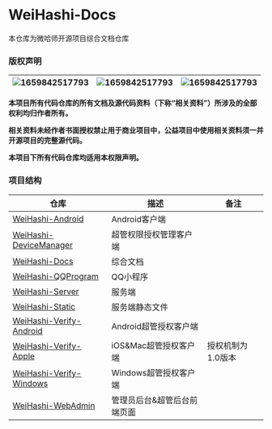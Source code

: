 # WeiHashi-Docs

本仓库为微哈师开源项目综合文档仓库

### 版权声明

| ![1659842517793](https://img-blog.csdnimg.cn/img_convert/0ba738003ca929dd52c1d7aa8ed85055.png) | ![1659842517793](https://img-blog.csdnimg.cn/img_convert/260bc304f741b395b39f745e24fc2257.png) | ![1659842517793](https://img-blog.csdnimg.cn/img_convert/7dcacbcaef7698c398433133c10ade48.png) |
| ----------------------------------------------------------------------------------------------------------------------------------- | ----------------------------------------------------------------------------------------------------------------------------------- | ----------------------------------------------------------------------------------------------------------------------------------- |

**本项目所有代码仓库的所有文档及源代码资料（下称“相关资料”）所涉及的全部权利均归作者所有。**

**相关资料未经作者书面授权禁止用于商业项目中，公益项目中使用相关资料须一并开源项目的完整源代码。**

**本项目下所有代码仓库均适用本权限声明。**

### 项目结构

| 仓库                                                                        | 描述                        | 备注              |
| --------------------------------------------------------------------------- | --------------------------- | ----------------- |
| [WeiHashi-Android](https://github.com/WeiHashi/WeiHashi-Android)               | Android客户端               |                   |
| [WeiHashi-DeviceManager](https://github.com/WeiHashi/WeiHashi-DeviceManager)   | 超管权限授权管理客户端      |                   |
| [WeiHashi-Docs](https://github.com/WeiHashi/WeiHashi-Docs)                     | 综合文档                    |                   |
| [WeiHashi-QQProgram](https://github.com/WeiHashi/WeiHashi-QQProgram)           | QQ小程序                    |                   |
| [WeiHashi-Server](https://github.com/WeiHashi/WeiHashi-Server)                 | 服务端                      |                   |
| [WeiHashi-Static](https://github.com/WeiHashi/WeiHashi-Static)                 | 服务端静态文件              |                   |
| [WeiHashi-Verify-Android](https://github.com/WeiHashi/WeiHashi-Verify-Android) | Android超管授权客户端       |                   |
| [WeiHashi-Verify-Apple](https://github.com/WeiHashi/WeiHashi-Verify-Apple)     | iOS&Mac超管授权客户端       | 授权机制为1.0版本 |
| [WeiHashi-Verify-Windows](https://github.com/WeiHashi/WeiHashi-Verify-Windows) | Windows超管授权客户端       |                   |
| [WeiHashi-WebAdmin](https://github.com/WeiHashi/WeiHashi-WebAdmin)             | 管理员后台&超管后台前端页面 |                   |
